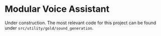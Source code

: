 # Modular Voice Assistant

Under construction.
The most relevant code for this project can be found under `src/utility/gold/sound_generation`.